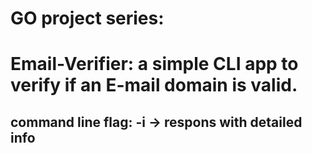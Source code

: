 
# GO project series: 

# Email-Verifier: a simple CLI app to verify if an E-mail domain is valid.

## command line flag: -i -> respons with detailed info
